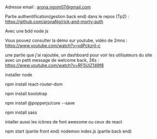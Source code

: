 Adresse email : arona.ngom07@gmail.com 

Partie authentification(gestion back end) dans le repos (Tp2) : https://github.com/aronaNg/rick-and-morty-auth

Avec une bdd node js

Vous pouvez consulter la démo sur youtube, vidéo de 2mns : https://www.youtube.com/watch?v=vdPckzrjl-c

une partie que j'ai rajoutée, un dashboard pour voir les utilisateurs du site avec un petit message de welcome back, 26s : https://www.youtube.com/watch?v=RF5UlZ149f8


installer node

npm install react-router-dom

npm install bootstrap

npm install @popperjs/core --save

npm install sass

intaller aussi les icônes de font awesome
ou ceux de react

npm start (partie front end)
nodemon index.js (partie back end)

